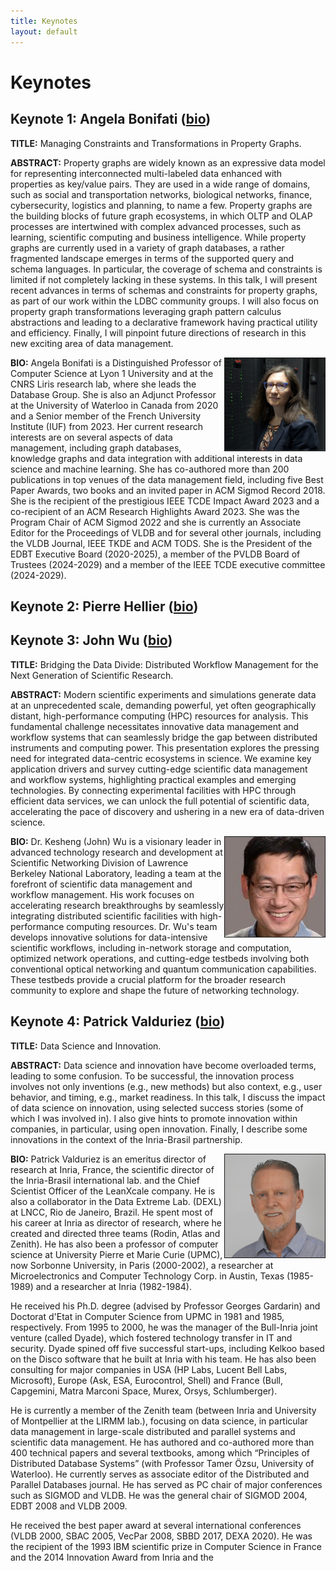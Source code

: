 ```yaml
---
title: Keynotes
layout: default
---
```


# Keynotes

## Keynote 1: Angela Bonifati ([bio](https://perso.liris.cnrs.fr/angela.bonifati/index.shtml))

**TITLE:** Managing Constraints and Transformations in Property Graphs.

**ABSTRACT:** Property graphs are widely known as an expressive data model for representing interconnected multi-labeled data enhanced with properties as key/value pairs. They are used in a wide range of domains, such as social and transportation networks, biological networks, finance, cybersecurity, logistics and planning, to name a few. Property graphs are the building blocks of future graph ecosystems, in which OLTP and OLAP processes are intertwined with complex advanced processes, such as learning, scientific computing and business intelligence. 
While property graphs are currently used in a variety of graph databases, a rather fragmented landscape emerges in terms of the supported query and schema languages. In particular, the coverage of schema and constraints is limited if not completely lacking in these systems. In this talk, I will present recent advances in terms of schemas and constraints for property graphs, as part of our work within the LDBC community groups. I will also focus on property graph transformations leveraging graph pattern calculus abstractions and leading to a declarative framework having practical utility and efficiency. 
Finally, I will pinpoint future directions of research in this new exciting area of data management. 

<img src="./assets/images/keynote1.png" align="right" border="1" width="160">

**BIO:** Angela Bonifati is a Distinguished Professor of Computer Science at Lyon 1 University and at the CNRS Liris
research lab, where she leads the Database Group. She is also an Adjunct Professor at the University of
Waterloo in Canada from 2020 and a Senior member of the French University Institute (IUF) from 2023. 
Her current research interests are on several aspects of data management, including graph databases, knowledge graphs and data integration with additional interests in data science and machine learning. She has co-authored more than 200 publications in top venues of the data management field, including five Best Paper Awards, two books and an invited paper in ACM Sigmod Record 2018.  She is the recipient of the prestigious IEEE TCDE Impact Award 2023 and a co-recipient of an ACM Research Highlights Award 2023. 
She was the Program Chair of ACM Sigmod 2022 and she is currently an Associate Editor for the Proceedings of VLDB and for several other journals, including the VLDB Journal, IEEE TKDE and ACM TODS. She is the President of the EDBT Executive Board (2020-2025), a member of the PVLDB Board of Trustees (2024-2029) and a member of the IEEE TCDE executive committee (2024-2029).

## Keynote 2: Pierre Hellier ([bio](https://people.irisa.fr/Pierre.Hellier/))


## Keynote 3: John Wu ([bio](https://profiles.lbl.gov/20161-john-wu/))

**TITLE:** Bridging the Data Divide: Distributed Workflow Management for the Next Generation of Scientific Research.

**ABSTRACT:** Modern scientific experiments and simulations generate data at an
unprecedented scale, demanding powerful, yet often geographically distant,
high-performance computing (HPC) resources for analysis.  This fundamental
challenge necessitates innovative data management and workflow systems that
can seamlessly bridge the gap between distributed instruments and computing
power.  This presentation explores the pressing need for integrated
data-centric ecosystems in science.  We examine key application drivers and
survey cutting-edge scientific data management and workflow systems,
highlighting practical examples and emerging technologies.  By connecting
experimental facilities with HPC through efficient data services, we can
unlock the full potential of scientific data, accelerating the pace of
discovery and ushering in a new era of data-driven science.

<img src="./assets/images/keynote3.png" align="right" border="1" width="160">

**BIO:** Dr. Kesheng (John) Wu is a visionary leader in advanced technology research
and development at Scientific Networking Division of Lawrence Berkeley
National Laboratory, leading a team at the forefront of scientific data
management and workflow management.  His work focuses on accelerating
research breakthroughs by seamlessly integrating distributed scientific
facilities with high-performance computing resources.  Dr. Wu's team
develops innovative solutions for data-intensive scientific workflows,
including in-network storage and computation, optimized network operations,
and cutting-edge testbeds involving both conventional optical networking and
quantum communication capabilities.  These testbeds provide a crucial
platform for the broader research community to explore and shape the future
of networking technology.

## Keynote 4: Patrick Valduriez ([bio](https://www-sop.inria.fr/members/Patrick.Valduriez/))

**TITLE:** Data Science and Innovation.

**ABSTRACT:** Data science and innovation have become overloaded terms, leading to some confusion. To be successful, the innovation process involves not only inventions (e.g., new methods) but also context, e.g., user behavior, and timing, e.g., market readiness. In this talk, I discuss the impact of data science on innovation, using selected success stories (some of which I was involved in). I also give hints to promote innovation within companies, in particular, using open innovation. Finally, I describe some innovations in the context of the Inria-Brasil partnership.

<img src="./assets/images/keynote4.png" align="right" border="1" width="160">

**BIO:** Patrick Valduriez is an emeritus director of research at Inria, France, the scientific director of the Inria-Brasil international lab. and the Chief Scientist Officer of the LeanXcale company. He is also a collaborator in the Data Extreme Lab. (DEXL) at LNCC, Rio de Janeiro, Brazil.
He spent most of his career at Inria as director of research, where he created and directed three teams (Rodin, Atlas and Zenith). He has also been a professor of computer science at University Pierre et Marie Curie (UPMC), now Sorbonne University, in Paris (2000-2002), a researcher at Microelectronics and Computer Technology Corp. in Austin, Texas (1985-1989) and a researcher at Inria (1982-1984).

He received his Ph.D. degree (advised by Professor Georges Gardarin) and Doctorat d'Etat in Computer Science from UPMC in 1981 and 1985, respectively. From 1995 to 2000, he was the manager of the Bull-Inria joint venture (called Dyade), which fostered technology transfer in IT and security. Dyade spined off five successful start-ups, including Kelkoo based on the Disco software that he built at Inria with his team. He has also been consulting for major companies in USA (HP Labs, Lucent Bell Labs, Microsoft), Europe (Ask, ESA, Eurocontrol, Shell) and France (Bull, Capgemini, Matra Marconi Space, Murex, Orsys, Schlumberger). 

He is currently a member of the Zenith team (between Inria and University of Montpellier at the LIRMM lab.), focusing on data science, in particular data management in large-scale distributed and parallel systems and scientific data management. He has authored and co-authored more than 400 technical papers and several textbooks, among which “Principles of Distributed Database Systems” (with Professor Tamer Özsu, University of Waterloo). He currently serves as associate editor of the Distributed and Parallel Databases journal. He has served as PC chair of major conferences such as SIGMOD and VLDB. He was the general chair of SIGMOD 2004, EDBT 2008 and VLDB 2009.

He received the best paper award at several international conferences (VLDB 2000, SBAC 2005, VecPar 2008, SBBD 2017, DEXA 2020). He was the recipient of the 1993 IBM scientific prize in Computer Science in France and the 2014 Innovation Award from Inria and the 

